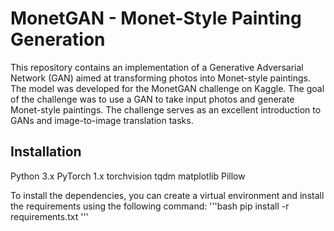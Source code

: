 # MonetGAN - Monet-Style Painting Generation
This repository contains an implementation of a Generative Adversarial Network (GAN) aimed at transforming photos into Monet-style paintings. The model was developed for the MonetGAN challenge on Kaggle.
The goal of the challenge was to use a GAN to take input photos and generate Monet-style paintings. The challenge serves as an excellent introduction to GANs and image-to-image translation tasks.
## Installation
Python 3.x
PyTorch 1.x
torchvision
tqdm
matplotlib
Pillow

To install the dependencies, you can create a virtual environment and install the requirements using the following command:
'''bash
pip install -r requirements.txt
'''

